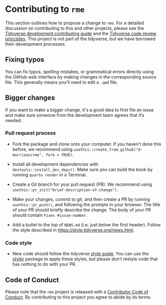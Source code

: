 # Contributing to `rme`

This section outlines how to propose a change to `rme`.
For a detailed discussion on contributing to this and other projects, please see the [Tidyverse development contributing guide](https://rstd.io/tidy-contrib) and the [Tidyverse code review principles](https://code-review.tidyverse.org/). This project is not part of the tidyverse, but we have borrowed their development processes.

## Fixing typos

You can fix typos, spelling mistakes, or grammatical errors directly using the GitHub web interface by making changes in the corresponding *source* file. 
This generally means you'll need to edit a `.qmd` file.

## Bigger changes

If you want to make a bigger change, it's a good idea to first file an issue and make sure someone from the development team agrees that it’s needed. 

### Pull request process

*   Fork the package and clone onto your computer. If you haven't done this before, we recommend using `usethis::create_from_github("d-morrison/rme", fork = TRUE)`.

*   Install all development dependencies with `devtools::install_dev_deps()`. Make sure you can build the book by running `quarto render` in a Terminal.

*   Create a Git branch for your pull request (PR). We recommend using `usethis::pr_init("brief-description-of-change")`.

*   Make your changes, commit to git, and then create a PR by running `usethis::pr_push()`, and following the prompts in your browser.
    The title of your PR should briefly describe the change.
    The body of your PR should contain `Fixes #issue-number`.

*  Add a bullet to the top of `NEWS.md` (i.e. just below the first header). Follow the style described in <https://style.tidyverse.org/news.html>.

### Code style

*   New code should follow the tidyverse [style guide](https://style.tidyverse.org). 
    You can use the [styler](https://CRAN.R-project.org/package=styler) package to apply these styles, but please don't restyle code that has nothing to do with your PR.  

## Code of Conduct

Please note that the `rme` project is released with a
[Contributor Code of Conduct](CODE_OF_CONDUCT.md). By contributing to this
project you agree to abide by its terms.
